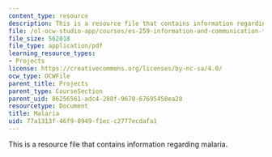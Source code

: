 ```yaml
---
content_type: resource
description: This is a resource file that contains information regarding malaria.
file: /ol-ocw-studio-app/courses/es-259-information-and-communication-technology-in-africa-spring-2006/77a1313f46f98949f1ecc2777ecdafa1_MITES_259S06_dafalla_2.pdf
file_size: 562018
file_type: application/pdf
learning_resource_types:
- Projects
license: https://creativecommons.org/licenses/by-nc-sa/4.0/
ocw_type: OCWFile
parent_title: Projects
parent_type: CourseSection
parent_uid: 86256561-adc4-288f-9670-67695450ea28
resourcetype: Document
title: Malaria
uid: 77a1313f-46f9-8949-f1ec-c2777ecdafa1
---
```

This is a resource file that contains information regarding malaria.